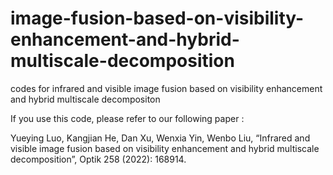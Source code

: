 # image-fusion-based-on-visibility-enhancement-and-hybrid-multiscale-decomposition
codes for infrared and visible image fusion based on visibility enhancement and hybrid multiscale decompositon

If you use this code, please refer to our following paper :

Yueying Luo, Kangjian He, Dan Xu, Wenxia Yin, Wenbo Liu, “Infrared and visible image fusion based on visibility enhancement and hybrid multiscale decomposition”, Optik 258 (2022): 168914.
